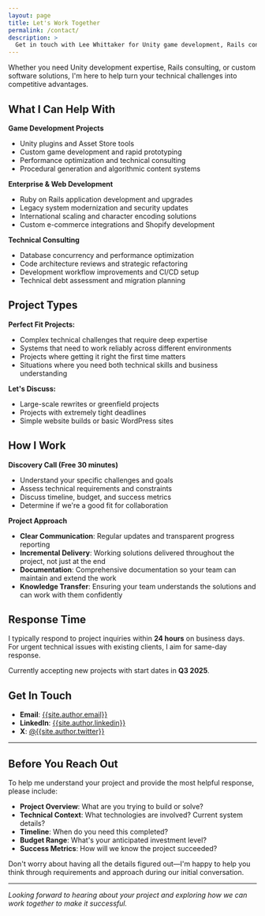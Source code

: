 ```yaml
---
layout: page
title: Let's Work Together
permalink: /contact/
description: >
  Get in touch with Lee Whittaker for Unity game development, Rails consulting, and custom software solutions.
---
```


Whether you need Unity development expertise, Rails consulting, or custom software solutions, I'm here to help turn your
technical challenges into competitive advantages.

## What I Can Help With

**Game Development Projects**

- Unity plugins and Asset Store tools
- Custom game development and rapid prototyping
- Performance optimization and technical consulting
- Procedural generation and algorithmic content systems

**Enterprise & Web Development**

- Ruby on Rails application development and upgrades
- Legacy system modernization and security updates
- International scaling and character encoding solutions
- Custom e-commerce integrations and Shopify development

**Technical Consulting**

- Database concurrency and performance optimization
- Code architecture reviews and strategic refactoring
- Development workflow improvements and CI/CD setup
- Technical debt assessment and migration planning

## Project Types

**Perfect Fit Projects:**

- Complex technical challenges that require deep expertise
- Systems that need to work reliably across different environments
- Projects where getting it right the first time matters
- Situations where you need both technical skills and business understanding

**Let's Discuss:**

- Large-scale rewrites or greenfield projects
- Projects with extremely tight deadlines
- Simple website builds or basic WordPress sites

## How I Work

**Discovery Call (Free 30 minutes)**

- Understand your specific challenges and goals
- Assess technical requirements and constraints
- Discuss timeline, budget, and success metrics
- Determine if we're a good fit for collaboration

**Project Approach**

- **Clear Communication**: Regular updates and transparent progress reporting
- **Incremental Delivery**: Working solutions delivered throughout the project, not just at the end
- **Documentation**: Comprehensive documentation so your team can maintain and extend the work
- **Knowledge Transfer**: Ensuring your team understands the solutions and can work with them confidently

## Response Time

I typically respond to project inquiries within **24 hours** on business days. For urgent technical issues with
existing clients, I aim for same-day response.

Currently accepting new projects with start dates in **Q3 2025**.

## Get In Touch

- **Email**: [{{site.author.email}}](mailto:{{site.author.email}})
- **LinkedIn**: [{{site.author.linkedin}}](https://linkedin.com/in/{{site.author.linkedin}})
- **X**: [@{{site.author.twitter}}](https://x.com/{{site.author.twitter}})

---

## Before You Reach Out

To help me understand your project and provide the most helpful response, please include:

- **Project Overview**: What are you trying to build or solve?
- **Technical Context**: What technologies are involved? Current system details?
- **Timeline**: When do you need this completed?
- **Budget Range**: What's your anticipated investment level?
- **Success Metrics**: How will we know the project succeeded?

Don't worry about having all the details figured out—I'm happy to help you think through requirements and approach
during our initial conversation.

---

*Looking forward to hearing about your project and exploring how we can work together to make it successful.*

